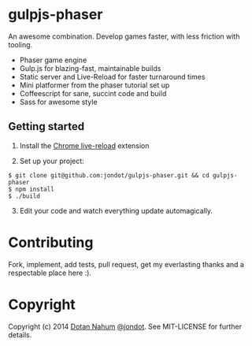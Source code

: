# gulpjs-phaser

An awesome combination. Develop games faster, with less friction with
tooling.


* Phaser game engine
* Gulp.js for blazing-fast, maintainable builds
* Static server and Live-Reload for faster turnaround times
* Mini platformer from the phaser tutorial set up
* Coffeescript for sane, succint code and build
* Sass for awesome style


## Getting started

1. Install the [Chrome live-reload](https://chrome.google.com/webstore/detail/livereload/jnihajbhpnppcggbcgedagnkighmdlei?hl=en) extension

2. Set up your project:

  ```
  $ git clone git@github.com:jondot/gulpjs-phaser.git && cd gulpjs-phaser
  $ npm install
  $ ./build
  ```

3. Edit your code and watch everything update automagically.


# Contributing

Fork, implement, add tests, pull request, get my everlasting thanks and a respectable place here :).




# Copyright

Copyright (c) 2014 [Dotan Nahum](http://gplus.to/dotan) [@jondot](http://twitter.com/jondot). See MIT-LICENSE for further details.





